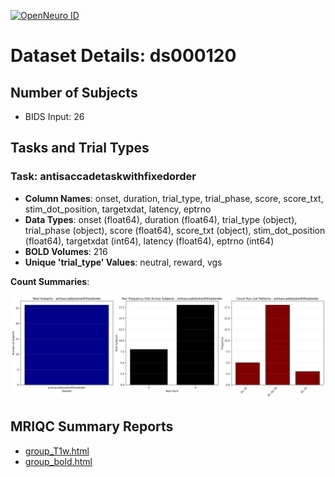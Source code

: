 [![OpenNeuro ID](https://img.shields.io/badge/OpenNeuro_Dataset-ds000120-blue?style=for-the-badge)](https://openneuro.org/datasets/ds000120)

# Dataset Details: ds000120

## Number of Subjects
- BIDS Input: 26

## Tasks and Trial Types
### Task: antisaccadetaskwithfixedorder
- **Column Names**: onset, duration, trial_type, trial_phase, score, score_txt, stim_dot_position, targetxdat, latency, eptrno
- **Data Types**: onset (float64), duration (float64), trial_type (object), trial_phase (object), score (float64), score_txt (object), stim_dot_position (float64), targetxdat (int64), latency (float64), eptrno (int64)
- **BOLD Volumes**: 216
- **Unique 'trial_type' Values**: neutral, reward, vgs

**Count Summaries**:

![antisaccadetaskwithfixedorder antisaccadetaskwithfixedorder_summary.png](basics_out/antisaccadetaskwithfixedorder_summary.png)

## MRIQC Summary Reports
- [group_T1w.html](https://htmlpreview.github.io/?https://github.com/demidenm/openneuro_glmfitlins/blob/main/statsmodel_specs/ds000120/mriqc_summary/group_T1w.html)
- [group_bold.html](https://htmlpreview.github.io/?https://github.com/demidenm/openneuro_glmfitlins/blob/main/statsmodel_specs/ds000120/mriqc_summary/group_bold.html)
